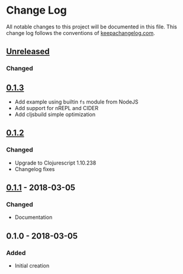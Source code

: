 # Change Log
All notable changes to this project will be documented in this file. This change log follows the conventions of [keepachangelog.com](http://keepachangelog.com/).

## [Unreleased]
### Changed

## [0.1.3]
- Add example using builtin `fs` module from NodeJS
- Add support for nREPL and CIDER
- Add cljsbuild simple optimization

## [0.1.2]
### Changed
- Upgrade to Clojurescript 1.10.238
- Changelog fixes

## [0.1.1] - 2018-03-05
### Changed
- Documentation

## 0.1.0 - 2018-03-05
### Added
- Initial creation

[Unreleased]: https://github.com/hiteshjasani/jasani-cljs-node-template/compare/v0.1.3...HEAD
[0.1.3]: https://github.com/hiteshjasani/jasani-cljs-node-template/compare/v0.1.2...v0.1.3
[0.1.2]: https://github.com/hiteshjasani/jasani-cljs-node-template/compare/v0.1.1...v0.1.2
[0.1.1]: https://github.com/hiteshjasani/jasani-cljs-node-template/compare/v0.1.0...v0.1.1
